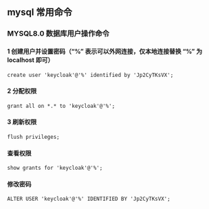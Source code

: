 ## mysql 常用命令


### MYSQL8.0 数据库用户操作命令

#### 1 创建用户并设置密码（“%” 表示可以外网连接，仅本地连接替换 “%” 为 localhost 即可）
```
create user 'keycloak'@'%' identified by 'Jp2CyTKsVX';
```
#### 2 分配权限
```
grant all on *.* to 'keycloak'@'%';
```
#### 3 刷新权限
```
flush privileges;
```
#### 查看权限
```
show grants for 'keycloak'@'%';
```

#### 修改密码
```
ALTER USER 'keycloak'@'%' IDENTIFIED BY 'Jp2CyTKsVX';

```
